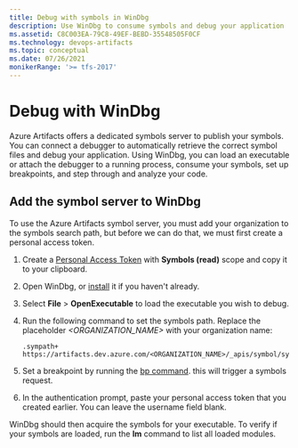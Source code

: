 ```yaml
---
title: Debug with symbols in WinDbg
description: Use WinDbg to consume symbols and debug your application
ms.assetid: C8C003EA-79C8-49EF-BEBD-35548505F0CF
ms.technology: devops-artifacts
ms.topic: conceptual
ms.date: 07/26/2021
monikerRange: '>= tfs-2017'
---
```


# Debug with WinDbg

 Azure Artifacts offers a dedicated symbols server to publish your symbols. You can connect a debugger to automatically retrieve the correct symbol files and debug your application. Using WinDbg, you can load an executable or attach the debugger to a running process, consume your symbols, set up breakpoints, and step through and analyze your code.

## Add the symbol server to WinDbg

To use the Azure Artifacts symbol server, you must add your organization to the symbols search path, but before we can do that, we must first create a personal access token.

1. Create a [Personal Access Token](../../organizations/accounts/use-personal-access-tokens-to-authenticate.md) with **Symbols (read)** scope and copy it to your clipboard.
1. Open WinDbg, or [install](https://www.microsoft.com/store/p/windbg-preview/9pgjgd53tn86) it if you haven't already.
1. Select **File** > **OpenExecutable** to load the executable you wish to debug.
1. Run the following command to set the symbols path. Replace the placeholder *<ORGANIZATION_NAME>* with your organization name:

    ```Command
    .sympath+ https://artifacts.dev.azure.com/<ORGANIZATION_NAME>/_apis/symbol/symsrv
    ```

1. Set a breakpoint by running the [bp command](/windows-hardware/drivers/debugger/bp--bu--bm--set-breakpoint-). this will trigger a symbols request.
1. In the authentication prompt, paste your personal access token that you created earlier. You can leave the username field blank.

WinDbg should then acquire the symbols for your executable. To verify if your symbols are loaded, run the **lm** command to list all loaded modules.
